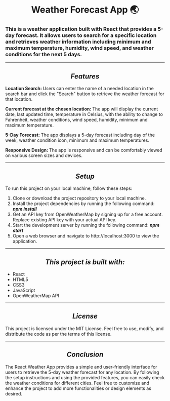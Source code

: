 <h1 align='center'>Weather Forecast App 🌏</h1>
<h3>This is a weather application built with React that provides a 5-day forecast. It allows users to search for a specific location and retrieves weather information including minimum and maximum temperature, humidity, wind speed, and weather conditions for the next 5 days.</h3>
<hr>
<h2 align="center"> <em>Features</em></h2>
<p><b>Location Search: </b> Users can enter the name of a needed location in the search bar and click the "Search" button to retrieve the weather forecast for that location.</p>
<p><b>Current forecast at the chosen location: </b> The app will display the current date, last updated time, temperature in Celsius, with the ability to change to Fahrenheit, weather conditions, wind speed, humidity, minimum and maximum temperature. </p>
<p><b>5-Day Forecast: </b> The app displays a 5-day forecast including day of the week, weather condition icon, minimum and maximum temperatures.</p>
<p><b>Responsive Design: </b> The app is responsive and can be comfortably viewed on various screen sizes and devices.</p>
<hr>
<h2 align="center"> <em>Setup</em></h2>
<p>To run this project on your local machine, follow these steps:</p>
<ol>
  <li>Clone or download the project repository to your local machine.</li>
  <li>Install the project dependencies by running the following command: <em><b>npm install</b></em></li>
  <li>Get an API key from OpenWeatherMap by signing up for a free account. Replace existing API key with your actual API key. </li>
  <li>Start the development server by running the following command: <em><b>npm start</b></em></li>
  <li>Open a web browser and navigate to http://localhost:3000 to view the application.</li>
</ol>
<hr>
<h2 align="center"> <em>This project is built with:</em></h2>
<ul>
  <li>React</li>
  <li>HTML5</li>
  <li>CSS3</li>
  <li>JavaScript</li>
  <li>OpenWeatherMap API</li>
</ul>
<hr>
<h2 align="center"> <em>License</em></h2>
<p>This project is licensed under the MIT License. Feel free to use, modify, and distribute the code as per the terms of this license.</p>
<hr>
<h2 align="center"> <em>Conclusion</em></h2>
<p>The React Weather App provides a simple and user-friendly interface for users to retrieve the 5-day weather forecast for any location. By following the setup instructions and using the provided features, you can easily check the weather conditions for different cities. Feel free to customize and enhance the project to add more functionalities or design elements as desired.</p>







